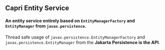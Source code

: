 ## Capri Entity Service
#### An entity service entirely based on `EntityManagerFactory` and `EntityManager` from `javax.persistence`.  

Thread safe usage of `javax.persistence.EntityManagerFactory` and `javax.persistence.EntityManager` from the **Jakarta Persistence is the API**.
